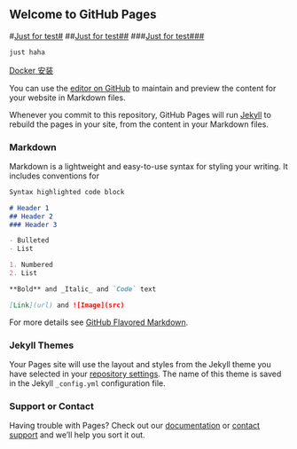 ## Welcome to GitHub Pages
#[Just for test#](https://xftony.io/Docker_安装)
##[Just for test##](https://xftony.io/Docker_安装)
###[Just for test###](https://xftony.io/Docker_安装)
```markdown
just haha
```

[Docker 安装](https://github.com/xftony/xftony.io/edit/master/Docker_安装)

You can use the [editor on GitHub](https://github.com/xftony/xftony.io/edit/master/README.md) to maintain and preview the content for your website in Markdown files.

Whenever you commit to this repository, GitHub Pages will run [Jekyll](https://jekyllrb.com/) to rebuild the pages in your site, from the content in your Markdown files.

### Markdown

Markdown is a lightweight and easy-to-use syntax for styling your writing. It includes conventions for

```markdown
Syntax highlighted code block

# Header 1
## Header 2
### Header 3

- Bulleted
- List

1. Numbered
2. List

**Bold** and _Italic_ and `Code` text

[Link](url) and ![Image](src)
```

For more details see [GitHub Flavored Markdown](https://guides.github.com/features/mastering-markdown/).

### Jekyll Themes

Your Pages site will use the layout and styles from the Jekyll theme you have selected in your [repository settings](https://github.com/xftony/xftony.io/settings). The name of this theme is saved in the Jekyll `_config.yml` configuration file.

### Support or Contact

Having trouble with Pages? Check out our [documentation](https://help.github.com/categories/github-pages-basics/) or [contact support](https://github.com/contact) and we’ll help you sort it out.
